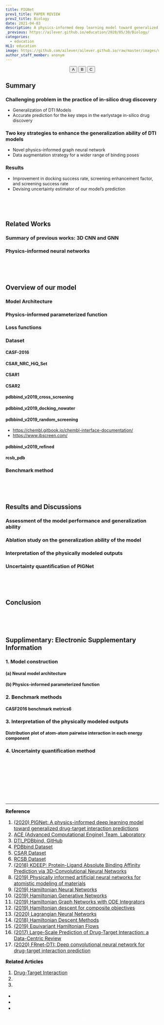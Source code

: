 ```yaml
---
title: PIGNet
prev1_title: PAPER REVIEW
prev2_title: Biology
date: 2021-04-03
description: A physics-informed deep learning model toward generalized drug-target interaction predictions
_previous: https://ailever.github.io/education/2020/05/30/Biology/
categories:
  - education
HL1: education
image: https://github.com/ailever/ailever.github.io/raw/master/images/unsplash/gray_Biology.png
author_staff_member: anonym
---
```


<!-- Top Block -->
<div align="center" class="top_btn_box">
  <button class="top_btn" type="button" onclick="location.href='#'">A</button>
  <button class="top_btn" type="button" onclick="location.href='#'">B</button>
  <button class="top_btn" type="button" onclick="location.href='#'">C</button>
</div>
<!-- Top Block -->

## Summary
### Challenging problem in the practice of in-silico drug discovery
- Generalization of DTI Models
- Accurate prediction for the key steps in the earlystage in-silico drug discovery

### Two key strategies to enhance the generalization ability of DTI models
- Novel physics-informed graph neural network
- Data augmentation strategy for a wider range of binding poses

### Results
- Improvement in docking success rate, screening enhancement factor, and screening success rate
- Devising uncertainty estimator of our model’s prediction

<br><br><br>
## Related Works
### Summary of previous works: 3D CNN and GNN
### Physics-informed neural networks

<br><br><br>
## Overview of our model
### Model Architecture
### Physics-informed parameterized function
### Loss functions
### Dataset 
#### CASF-2016
#### CSAR_NRC_HiQ_Set
#### CSAR1
#### CSAR2
#### pdbbind_v2019_cross_screening
#### pdbbind_v2019_docking_nowater
#### pdbbind_v2019_random_screening
- https://chembl.gitbook.io/chembl-interface-documentation/
- https://www.ibscreen.com/

#### pdbbind_v2019_refined
#### rcsb_pdb
### Benchmark method

<br><br><br>
## Results and Discussions
### Assessment of the model performance and generalization ability
### Ablation study on the generalization ability of the model 
### Interpretation of the physically modeled outputs
### Uncertainty quantification of PIGNet

<br><br><br>
## Conclusion

<br><br><br>
## Supplimentary: Electronic Supplementary Information
### 1. Model construction
#### (a) Neural model architecture
#### (b) Physics-informed parameterized function
### 2. Benchmark methods
#### CASF2016 benchmark metrics6
### 3. Interpretation of the physically modeled outputs
#### Distribution plot of atom-atom pairwise interaction in each energy component
### 4. Uncertainty quantification method


<!-- Content Block -->
<div align="left" style="font-size:medium;font-weight:normal;color:black;background-color:unset;">　<br><br></div>
<div align="left" style="font-size:medium;font-weight:normal;color:black;background-color:unset;">　<br><br></div>
<div align="left" style="font-size:medium;font-weight:normal;color:black;background-color:unset;">　<br><br></div>
<!-- Content Block -->


---

<!-- Reference Block -->
<div align="left" style="font-size:medium;font-weight:normal;color:black;background-color:unset;">
<b id='REF'>Reference</b>
<ol>
  <li><a href="https://arxiv.org/pdf/2008.12249.pdf">(2020) PIGNet: A physics-informed deep learning model toward generalized drug-target interaction predictions</a></li>
  <li><a href="https://aceteamkaist.wixsite.com/home">ACE (Advanced Computational Engine) Team, Laboratory</a></li>
  <li><a href="https://github.com/jaechanglim/DTI_PDBbind">DTI_PDBbind, GitHub</a></li>
  <li><a href="http://www.pdbbind-cn.org/">PDBbind Dataset</a></li>
  <li><a href="http://www.csardock.org/">CSAR Dataset</a></li>
  <li><a href="https://www.rcsb.org/">RCSB Dataset</a></li>  
  <li><a href="https://pubs.acs.org/doi/10.1021/acs.jcim.7b00650">(2018) KDEEP: Protein-Ligand Absolute Binding Affinity Prediction via 3D-Convolutional Neural Networks</a></li>
  <li><a href="https://www.nature.com/articles/s41467-019-10343-5">(2019) Physically informed artificial neural networks for atomistic modeling of materials</a></li>
  <li><a href="https://arxiv.org/abs/1906.01563">(2019) Hamiltonian Neural Networks</a></li>
  <li><a href="https://deepmind.com/research/publications/Hamiltonian-Generative-Networks">(2019) Hamiltonian Generative Networks</a></li>
  <li><a href="https://deepmind.com/research/publications/Hamiltonian-Graph-Networks-with-ODE-Integrators">(2019) Hamiltonian Graph Networks with ODE Integrators</a></li>
  <li><a href="https://deepmind.com/research/publications/Hamiltonian-descent-for-composite-objectives">(2019) Hamiltonian descent for composite objectives</a></li>
  <li><a href="https://deepmind.com/research/publications/Lagrangian-Neural-Networks">(2020) Lagrangian Neural Networks</a></li>
  <li><a href="https://deepmind.com/research/publications/hamiltonian-descent-methods">(2018) Hamiltonian Descent Methods</a></li>
  <li><a href="https://deepmind.com/research/publications/Equivariant-Hamiltonian-Flows">(2019) Equivariant Hamiltonian Flows</a></li>
  <li><a href="https://link.springer.com/article/10.1208/s12248-017-0092-6">(2017) Large-Scale Prediction of Drug-Target Interaction: a Data-Centric Review</a></li>
  <li><a href="https://www.sciencedirect.com/science/article/pii/S2405844020302899">(2020) FRnet-DTI: Deep convolutional neural network for drug-target interaction prediction</a></li>
</ol>
</div>
<!-- Reference Block -->

<!-- Article Block -->
<div align="left" style="font-size:medium;font-weight:normal;color:black;background-color:unset;">
<b id='ART'>Related Articles</b>
<ol>
  <li><a href="https://ailever.github.io/education/2021/04/03/_BIO-pc-en-drug-target-interaction/">Drug-Target Interaction</a></li>
  <li></li>
  <li></li>
</ol>
<ul>
  <li><a href="#"></a></li>
  <li><a href="#"></a></li>
  <li><a href="#"></a></li>
</ul>
</div>
<!-- Article Block -->

<!-- Bottom Block -->
<div align="center" class="bottom_btn_box">
  <span class="bottom_btn"><a href="https://github.com/ailever/ailever.github.io/blob/master/_posts/education/2021-04-03-_BIO-paper-en-pignet.md" target="_blank" style="color:white">Edit</a></span>
</div>
<!-- Bottom Block -->

<!-- Notice
# Mathematical Expression
- outline : $  $
- inline  : $$  $$

# Default Div Tag
- align : left, right, center
- font-size : xx-small, x-small, small, medium, large, x-large, xx-large
- font-weight : normal, bold
- color : red, orange, yellow, green, cyan, blue, purple, pink, white, gray, brown
- background-color : red, orange, yellow, green, cyan, blue, purple, pink, white, gray, brown

# Html Ref
- color code : https://htmlcolorcodes.com/
- tags : https://www.w3schools.com/tags/default.asp
- attributes : https://www.w3schools.com/tags/ref_attributes.asp
Notice -->


